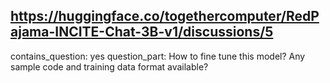 ## https://huggingface.co/togethercomputer/RedPajama-INCITE-Chat-3B-v1/discussions/5

contains_question: yes
question_part: How to fine tune this model? Any sample code and training data format available?